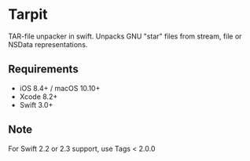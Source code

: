 # Tarpit

TAR-file unpacker in swift.
Unpacks GNU "star" files from stream, file or NSData representations.

## Requirements

- iOS 8.4+ / macOS 10.10+
- Xcode 8.2+
- Swift 3.0+

## Note

For Swift 2.2 or 2.3 support, use Tags < 2.0.0
